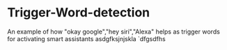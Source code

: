 # Trigger-Word-detection
An example of how "okay google","hey siri","Alexa" helps as trigger words for activating smart assistants
asdgfksjnjskla
`dfgsdfhs

